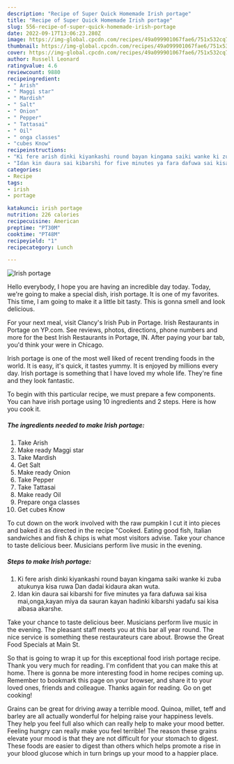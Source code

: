 ```yaml
---
description: "Recipe of Super Quick Homemade Irish portage"
title: "Recipe of Super Quick Homemade Irish portage"
slug: 556-recipe-of-super-quick-homemade-irish-portage
date: 2022-09-17T13:06:23.280Z
image: https://img-global.cpcdn.com/recipes/49a099901067fae6/751x532cq70/irish-portage-recipe-main-photo.jpg
thumbnail: https://img-global.cpcdn.com/recipes/49a099901067fae6/751x532cq70/irish-portage-recipe-main-photo.jpg
cover: https://img-global.cpcdn.com/recipes/49a099901067fae6/751x532cq70/irish-portage-recipe-main-photo.jpg
author: Russell Leonard
ratingvalue: 4.6
reviewcount: 9880
recipeingredient:
- " Arish"
- " Maggi star"
- " Mardish"
- " Salt"
- " Onion"
- " Pepper"
- " Tattasai"
- " Oil"
- " onga classes"
- "cubes Know"
recipeinstructions:
- "Ki fere arish dinki kiyankashi round bayan kingama saiki wanke ki zuba atukunya kisa ruwa Dan dadai kidaura akan wuta."
- "Idan kin daura sai kibarshi for five minutes ya fara dafuwa sai kisa mai,onga,kayan miya da sauran kayan hadinki kibarshi yadafu sai kisa albasa akarshe."
categories:
- Recipe
tags:
- irish
- portage

katakunci: irish portage 
nutrition: 226 calories
recipecuisine: American
preptime: "PT30M"
cooktime: "PT48M"
recipeyield: "1"
recipecategory: Lunch

---
```



![Irish portage](https://img-global.cpcdn.com/recipes/49a099901067fae6/751x532cq70/irish-portage-recipe-main-photo.jpg)

Hello everybody, I hope you are having an incredible day today. Today, we're going to make a special dish, irish portage. It is one of my favorites. This time, I am going to make it a little bit tasty. This is gonna smell and look delicious.

For your next meal, visit Clancy&#39;s Irish Pub in Portage. Irish Restaurants in Portage on YP.com. See reviews, photos, directions, phone numbers and more for the best Irish Restaurants in Portage, IN. After paying your bar tab, you&#39;d think your were in Chicago.

Irish portage is one of the most well liked of recent trending foods in the world. It is easy, it's quick, it tastes yummy. It is enjoyed by millions every day. Irish portage is something that I have loved my whole life. They're fine and they look fantastic.


To begin with this particular recipe, we must prepare a few components. You can have irish portage using 10 ingredients and 2 steps. Here is how you cook it.

<!--inarticleads1-->

##### The ingredients needed to make Irish portage:

1. Take  Arish
1. Make ready  Maggi star
1. Take  Mardish
1. Get  Salt
1. Make ready  Onion
1. Take  Pepper
1. Take  Tattasai
1. Make ready  Oil
1. Prepare  onga classes
1. Get cubes Know


To cut down on the work involved with the raw pumpkin I cut it into pieces and baked it as directed in the recipe &#34;Cooked. Eating good fish, Italian sandwiches and fish &amp; chips is what most visitors advise. Take your chance to taste delicious beer. Musicians perform live music in the evening. 

<!--inarticleads2-->

##### Steps to make Irish portage:

1. Ki fere arish dinki kiyankashi round bayan kingama saiki wanke ki zuba atukunya kisa ruwa Dan dadai kidaura akan wuta.
1. Idan kin daura sai kibarshi for five minutes ya fara dafuwa sai kisa mai,onga,kayan miya da sauran kayan hadinki kibarshi yadafu sai kisa albasa akarshe.


Take your chance to taste delicious beer. Musicians perform live music in the evening. The pleasant staff meets you at this bar all year round. The nice service is something these restaurateurs care about. Browse the Great Food Specials at Main St. 

So that is going to wrap it up for this exceptional food irish portage recipe. Thank you very much for reading. I'm confident that you can make this at home. There is gonna be more interesting food in home recipes coming up. Remember to bookmark this page on your browser, and share it to your loved ones, friends and colleague. Thanks again for reading. Go on get cooking!

Grains can be great for driving away a terrible mood. Quinoa, millet, teff and barley are all actually wonderful for helping raise your happiness levels. They help you feel full also which can really help to make your mood better. Feeling hungry can really make you feel terrible! The reason these grains elevate your mood is that they are not difficult for your stomach to digest. These foods are easier to digest than others which helps promote a rise in your blood glucose which in turn brings up your mood to a happier place.
